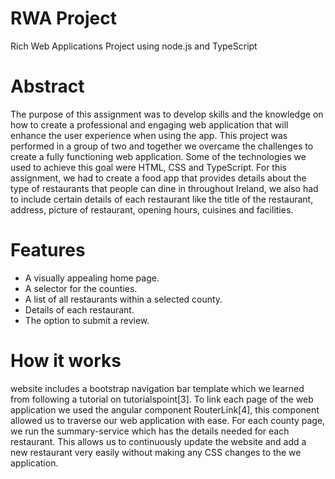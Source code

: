 # RWA Project
Rich Web Applications Project using node.js and TypeScript

# Abstract
The purpose of this assignment was to develop skills and the knowledge on how to create a professional and engaging web application that will enhance the user experience when using the app. This project was performed in a group of two and together we overcame the challenges to create a fully functioning web application. Some of the technologies we used to achieve this goal were HTML, CSS and TypeScript. For this assignment, we had to create a food app that provides details about the type of restaurants that people can dine in throughout Ireland, we also had to include certain details of each restaurant like the title of the restaurant, address, picture of restaurant, opening hours, cuisines and facilities.

# Features
*	A visually appealing home page.
*	A selector for the counties.
*	A list of all restaurants within a selected county.
*	Details of each restaurant.
*	The option to submit a review.

# How it works
website includes a bootstrap navigation bar template which we learned from following a tutorial on tutorialspoint[3]. To link each page of the web application we used the angular component RouterLink[4], this component allowed us to traverse our web application with ease. For each county page, we run the summary-service which has the details needed for each restaurant. This allows us to continuously update the website and add a new restaurant very easily without making any CSS changes to the we application.

